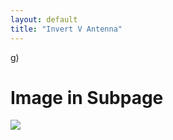 ```yaml
---
layout: default
title: "Invert V Antenna"
---
```

g)




# Image in Subpage

<p align="center"> 
  
![](/images/long-wire-attenna.jp)

</p>
